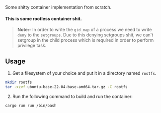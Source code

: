 Some shitty container implementation from scratch.

#### This is some rootless container shit.

> **Note:-**
> In order to write the `gid_map` of a process we need to write `deny` to the `setgroups`.
> Due to this denying setgroups shit, we can't setgroup in the child process which is required in order to perform privilege task.


## Usage
1. Get a filesystem of your choice and put it in a directory named `rootfs`.
```bash
mkdir rootfs
tar -xzvf ubuntu-base-22.04-base-amd64.tar.gz -C rootfs
```
2. Run the following command to build and run the container:
```bash
cargo run run /bin/bash
```
